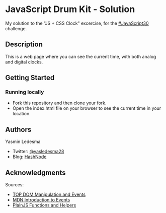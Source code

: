 # JavaScript Drum Kit - Solution

My solution to the "JS + CSS Clock" excercise, for the [#JavaScript30](https://javascript30.com/) challenge.

## Description

This is a web page where you can see the current time, with both analog and digital clocks.

## Getting Started

### Running locally

* Fork this repository and then clone your fork.
* Open the index.html file on your browser to see the current time in your location.

## Authors

Yasmin Ledesma 
  * Twitter: [@yasledesma28](https://twitter.com/yasledesma28)
  * Blog: [HashNode](https://hashnode.com/@YasminLedesma)

## Acknowledgments

Sources:
* [TOP DOM Manipulation and Events](https://www.theodinproject.com/paths/foundations/courses/foundations/lessons/dom-manipulation-and-events)
* [MDN Introduction to Events](https://developer.mozilla.org/en-US/docs/Learn/JavaScript/Building_blocks/Events)
* [PlainJS Functions and Helpers](https://plainjs.com/javascript/?pagi=2)